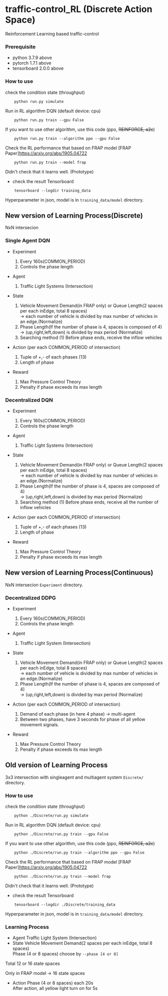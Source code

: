 # traffic-control_RL (Discrete Action Space)
Reinforcement Learning based traffic-control

### Prerequisite
- python 3.7.9 above
- pytorch 1.7.1 above
- tensorboard 2.0.0 above

### How to use
check the condition state (throughput)
```shell script
    python run.py simulate
``` 
Run in RL algorithm DQN (default device: cpu)
```shell script
    python run.py train --gpu False
``` 
If you want to use other algorithm, use this code (ppo, ~~REINFORCE, a2c~~) 

```shell script
    python run.py train --algorithm ppo --gpu False
``` 
Check the RL performance that based on FRAP model [FRAP Paper]https://arxiv.org/abs/1905.04722
```shell script
    python run.py train --model frap
``` 
Didn't check that it learns well. (Prototype)
- check the result
Tensorboard
```shell script
    tensorboard --logdir training_data
``` 
Hyperparameter in json, model is in `training_data/model` directory.

## New version of Learning Process(Discrete)
NxN intersecion
### Single Agent DQN
- Experiment
    1) Every 160s(COMMON_PERIOD)
    2) Controls the phase length

- Agent
    1) Traffic Light Systems (Intersection)

- State
    1) Vehicle Movement Demand(in FRAP only) or Queue Length(2 spaces per each inEdge, total 8 spaces) <br/>
    -> each number of vehicle is divided by max number of vehicles in an edge.(Normalize)
    2) Phase Length(If the number of phase is 4, spaces is composed of 4) <br/>
    -> (up,right,left,down) is divided by max period (Normalize)
    3) Searching method
        (1) Before phase ends, receive the inflow vehicles

- Action (per each COMMON_PERIOD of intersection)
    1) Tuple of +,- of each phases (13)
    2) Length of phase


- Reward
    1) Max Pressure Control Theory
    2) Penalty if phase exceeds its max length
### Decentralized DQN
- Experiment
    1) Every 160s(COMMON_PERIOD)
    2) Controls the phase length

- Agent
    1) Traffic Light Systems (Intersection)

- State
    1) Vehicle Movement Demand(in FRAP only) or Queue Length(2 spaces per each inEdge, total 8 spaces) <br/>
    -> each number of vehicle is divided by max number of vehicles in an edge.(Normalize)
    2) Phase Length(If the number of phase is 4, spaces are composed of 4) <br/>
    -> (up,right,left,down) is divided by max period (Normalize)
    3) Searching method
        (1) Before phase ends, receive all the number of inflow vehicles

- Action (per each COMMON_PERIOD of intersection)
    1) Tuple of +,- of each phases (13)
    2) Length of phase


- Reward
    1) Max Pressure Control Theory
    2) Penalty if phase exceeds its max length


## New version of Learning Process(Continuous)
NxN intersecion `Experiment` directory.
### Decentralized DDPG
- Experiment
    1) Every 160s(COMMON_PERIOD)
    2) Controls the phase length

- Agent
    1) Traffic Light System (Intersection)

- State
    1) Vehicle Movement Demand(in FRAP only) or Queue Length(2 spaces per each inEdge, total 8 spaces) <br/>
    -> each number of vehicle is divided by max number of vehicles in an edge.(Normalize)
    2) Phase Length(If the number of phase is 4, spaces are composed of 4) <br/>
    -> (up,right,left,down) is divided by max period (Normalize)

- Action (per each COMMON_PERIOD of intersection)
    1) Demand of each phase (in here 4 phase) -> multi-agent
    2) Between two phases, have 3 seconds for phase of all yellow movement signals. 

- Reward
    1) Max Pressure Control Theory
    2) Penalty if phase exceeds its max length


## Old version of Learning Process
3x3 intersection with singleagent and multiagent system `Discrete/` directory.

### How to use
check the condition state (throughput)
```shell script
    python ./Discrete/run.py simulate
``` 
Run in RL algorithm DQN (default device: cpu)
```shell script
    python ./Discrete/run.py train --gpu False
``` 
If you want to use other algorithm, use this code (ppo, ~~REINFORCE, a2c~~) 

```shell script
    python ./Discrete/run.py train --algorithm ppo --gpu False
``` 
Check the RL performance that based on FRAP model [FRAP Paper]https://arxiv.org/abs/1905.04722
```shell script
    python ./Discrete/run.py train --model frap
``` 
Didn't check that it learns well. (Prototype)
- check the result
Tensorboard
```shell script
    tensorboard --logdir ./Discrete/training_data
``` 
Hyperparameter in json, model is in `training_data/model` directory.

### Learning Process
- Agent
Traffic Light System (Intersection)
- State
Vehicle Movement Demand(2 spaces per each inEdge, total 8 spaces) <br/>
Phase (4 or 8 spaces) choose by `--phase [4 or 8]`<br/>

Total 12 or 16 state spaces <br/>

Only in FRAP model -> 16 state spaces

- Action
Phase (4 or 8 spaces) each 20s <br/>
After action, all yellow light turn on for 5s
